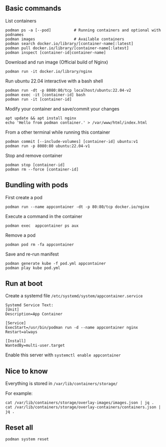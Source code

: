 ## Basic commands

List containers

    podman ps -a [--pod]          # Running containers and optional with podnames
    podman images                 # Available containers
    podman search docker.io/library/[container-name[:latest]
    podman pull docker.io/library/[container-name[:latest]
    podman inspect [container-id|container-name]

Download and run image (Official build of Nginx)

    podman run -it docker.io/library/nginx

Run ubuntu 22.04 interactive with a bash shell

    podman run -dt -p 8080:80/tcp localhost/ubuntu:22.04-v2
    podman exec -it [container-id] bash
    podman run -it [container-id]


Modify your container and save/commit your changes

    apt update && apt install nginx
    echo 'Hello from podman container.' > /var/www/html/index.html

From a other terminal while running this container

    podman commit [--include-volumes] [container-id] ubuntu:v1
    podman run -p 8080:80 ubuntu:22.04-v1

Stop and remove container

    podman stop [container-id]
    podman rm --force [container-id]

## Bundling with pods

First create a pod

    podman run --name appcontainer -dt -p 80:80/tcp docker.io/nginx

Execute a command in the container

    podman exec  appcontainer ps aux

Remove a pod

    podman pod rm -fa appcontainer

Save and re-run manifest

    podman generate kube -f pod.yml appcontainer
    podman play kube pod.yml

## Run at boot

Create a systemd file `/etc/systemd/system/appcontainer.service`

````
Systemd Service Text:
[Unit]
Description=App Container

[Service]
ExecStart=/usr/bin/podman run -d --name appcontainer nginx
Restart=always

[Install]
WantedBy=multi-user.target
````

Enable this server with `systemctl enable appcontainer`

## Nice to know

Everything is stored in `/var/lib/containers/storage/`

For example:

    cat /var/lib/containers/storage/overlay-images/images.json | jq .
    cat /var/lib/containers/storage/overlay-containers/containers.json | jq .


## Reset all

    podman system reset
